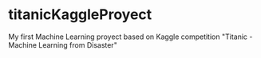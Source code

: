 # titanicKaggleProyect
My first Machine Learning proyect based on Kaggle competition "Titanic - Machine Learning from Disaster"
